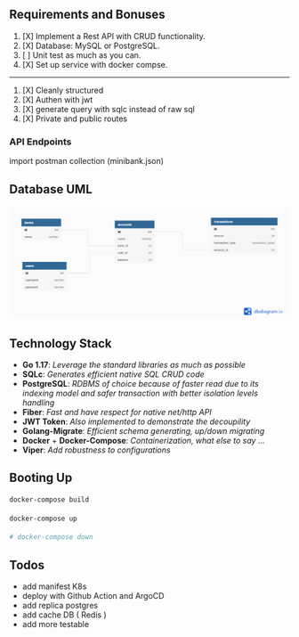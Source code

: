 ## Requirements and Bonuses

1. [X] Implement a Rest API with CRUD functionality.
2. [X] Database: MySQL or PostgreSQL.
3. [ ] Unit test as much as you can.
4. [X] Set up service with docker compse.

----

1. [X] Cleanly structured
2. [X] Authen with jwt
3. [X] generate query with sqlc instead of raw sql
4. [X] Private and public routes


### **API Endpoints**

import postman collection (minibank.json)


## Database UML

![Database UML](/bank.png "Database UML")

## Technology Stack

- **Go 1.17**: *Leverage the standard libraries as much as possible*
- **SQLc**: *Generates efficient native SQL CRUD code*
- **PostgreSQL**: *RDBMS of choice because of faster read due to its indexing model and safer transaction with better isolation levels handling*
- **Fiber**: *Fast and have respect for native net/http API*
- **JWT Token**: *Also implemented to demonstrate the decoupility*
- **Golang-Migrate**: *Efficient schema generating, up/down migrating*
- **Docker** + **Docker-Compose**: *Containerization, what else to say ...*
- **Viper**: *Add robustness to configurations*

## Booting Up

```bash
docker-compose build

docker-compose up

# docker-compose down
```

## Todos
- add manifest K8s
- deploy with Github Action and ArgoCD
- add replica postgres
- add cache DB ( Redis )
- add more testable
